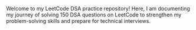 Welcome to my LeetCode DSA practice repository! Here, I am documenting my journey of solving 150 DSA questions on LeetCode to strengthen my problem-solving skills and prepare for technical interviews.
